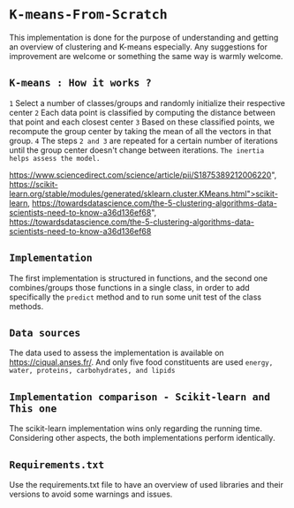 # `K-means-From-Scratch`

This implementation is done for the purpose of understanding and getting an overview of clustering and K-means especially. Any suggestions for improvement are welcome or something the same way is warmly welcome.


## `K-means : How it works ?`

`1` Select a number of classes/groups and randomly initialize their respective center
`2` Each data point is classified by computing the distance between that point and each closest center
`3` Based on these classified points, we recompute the group center by taking the mean of all the vectors in that group.
`4` The steps `2 and 3` are repeated for a certain number of iterations until the group center 
doesn't change between iterations. `The inertia helps assess the model.`

https://www.sciencedirect.com/science/article/pii/S1875389212006220", https://scikit-learn.org/stable/modules/generated/sklearn.cluster.KMeans.html">scikit-learn, https://towardsdatascience.com/the-5-clustering-algorithms-data-scientists-need-to-know-a36d136ef68",
https://towardsdatascience.com/the-5-clustering-algorithms-data-scientists-need-to-know-a36d136ef68

## `Implementation`
The first implementation is structured in functions, and the second one combines/groups those functions in a single class, in order to add specifically the `predict` method and to run some
unit test of the class methods.

## `Data sources`

The data used to assess the implementation is available on https://ciqual.anses.fr/.
And only five food constituents are used `energy, water, proteins, carbohydrates, and lipids`

## `Implementation comparison - Scikit-learn and This one`

The scikit-learn implementation wins only regarding the running time.
Considering other aspects, the both implementations perform identically.

## `Requirements.txt`

Use the requirements.txt file to have an overview of used libraries and their
versions to avoid some warnings and issues.
